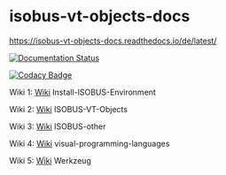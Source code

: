 # isobus-vt-objects-docs

<https://isobus-vt-objects-docs.readthedocs.io/de/latest/>


[![Documentation Status](https://readthedocs.org/projects/isobus-vt-objects-docs/badge/?version=latest)](https://isobus-vt-objects-docs.readthedocs.io/de/latest/?badge=latest)
      

[![Codacy Badge](https://app.codacy.com/project/badge/Grade/b73bdac8ad334ff4b26b4f31e1b26e08)](https://www.codacy.com/gh/Meisterschulen-am-Ostbahnhof-Munchen/ISOBUS-VT-Objects-docs/dashboard?utm_source=github.com&amp;utm_medium=referral&amp;utm_content=Meisterschulen-am-Ostbahnhof-Munchen/ISOBUS-VT-Objects-docs&amp;utm_campaign=Badge_Grade)



Wiki 1: [Wiki](https://meisterschulen-am-ostbahnhof-munchen-docs.readthedocs.io/projects/install-isobus-environment-docs/) Install-ISOBUS-Environment

Wiki 2: [Wiki](https://meisterschulen-am-ostbahnhof-munchen-docs.readthedocs.io/projects/isobus-vt-objects-docs/) ISOBUS-VT-Objects

Wiki 3: [Wiki](https://meisterschulen-am-ostbahnhof-munchen-docs.readthedocs.io/projects/isobus-other-docs/) ISOBUS-other

Wiki 4: [Wiki](https://meisterschulen-am-ostbahnhof-munchen-docs.readthedocs.io/projects/visual-programming-languages-docs/) visual-programming-languages

Wiki 5: [Wiki](https://meisterschulen-am-ostbahnhof-munchen-docs.readthedocs.io/projects/werkzeug-docs/) Werkzeug
